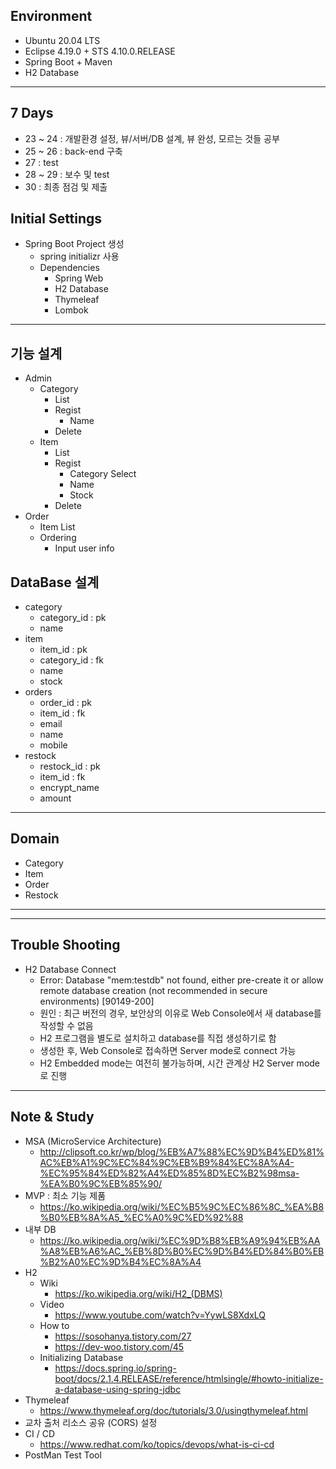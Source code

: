Environment
---
- Ubuntu 20.04 LTS
- Eclipse 4.19.0 + STS 4.10.0.RELEASE
- Spring Boot + Maven
- H2 Database


---


7 Days
---
- 23 ~ 24 : 개발환경 설정, 뷰/서버/DB 설계, 뷰 완성, 모르는 것들 공부
- 25 ~ 26 : back-end 구축
- 27 : test
- 28 ~ 29 : 보수 및 test
- 30 : 최종 점검 및 제출


Initial Settings
---
- Spring Boot Project 생성
	- spring initializr 사용
	- Dependencies
		- Spring Web
		- H2 Database
		- Thymeleaf
		- Lombok
	
	
---


기능 설계
---
- Admin
	- Category
		- List
		- Regist
			- Name
		- Delete
	- Item
		- List
		- Regist
			- Category Select
			- Name
			- Stock
		- Delete
- Order
	- Item List
	- Ordering
		- Input user info


DataBase 설계
---
- category
	- category_id : pk
	- name
- item
	- item_id : pk
	- category_id : fk
	- name
	- stock
- orders
	- order_id : pk
	- item_id : fk
	- email
	- name
	- mobile
- restock
	- restock_id : pk
	- item_id : fk
	- encrypt_name
	- amount


---


Domain
---
- Category
- Item
- Order
- Restock


---











---


Trouble Shooting
---
- H2 Database Connect
	- Error: Database "mem:testdb" not found, either pre-create it or allow remote database creation (not recommended in secure environments) [90149-200]
	- 원인 : 최근 버전의 경우, 보안상의 이유로 Web Console에서 새 database를 작성할 수 없음
	- H2 프로그램을 별도로 설치하고 database를 직접 생성하기로 함
	- 생성한 후, Web Console로 접속하면 Server mode로 connect 가능
	- H2 Embedded mode는 여전히 불가능하며, 시간 관계상 H2 Server mode로 진행


---


Note & Study
---
- MSA (MicroService Architecture)
	- http://clipsoft.co.kr/wp/blog/%EB%A7%88%EC%9D%B4%ED%81%AC%EB%A1%9C%EC%84%9C%EB%B9%84%EC%8A%A4-%EC%95%84%ED%82%A4%ED%85%8D%EC%B2%98msa-%EA%B0%9C%EB%85%90/
- MVP : 최소 기능 제품
	- https://ko.wikipedia.org/wiki/%EC%B5%9C%EC%86%8C_%EA%B8%B0%EB%8A%A5_%EC%A0%9C%ED%92%88
- 내부 DB
	- https://ko.wikipedia.org/wiki/%EC%9D%B8%EB%A9%94%EB%AA%A8%EB%A6%AC_%EB%8D%B0%EC%9D%B4%ED%84%B0%EB%B2%A0%EC%9D%B4%EC%8A%A4
- H2
	- Wiki
		- https://ko.wikipedia.org/wiki/H2_(DBMS)
	- Video
		- https://www.youtube.com/watch?v=YywLS8XdxLQ
	- How to
		- https://sosohanya.tistory.com/27
		- https://dev-woo.tistory.com/45
	- Initializing Database
		- https://docs.spring.io/spring-boot/docs/2.1.4.RELEASE/reference/htmlsingle/#howto-initialize-a-database-using-spring-jdbc
- Thymeleaf
	- https://www.thymeleaf.org/doc/tutorials/3.0/usingthymeleaf.html		
- 교차 출처 리소스 공유 (CORS) 설정
- CI / CD
	- https://www.redhat.com/ko/topics/devops/what-is-ci-cd
- PostMan Test Tool





